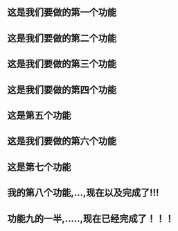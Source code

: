## 这是我们要做的第一个功能

## 这是我们要做的第二个功能

## 这是我们要做的第三个功能

## 这是我们要做的第四个功能

## 这是第五个功能

## 这是我们要做的第六个功能

## 这是第七个功能

## 我的第八个功能,...,现在以及完成了!!!

## 功能九的一半,.....,现在已经完成了！！！